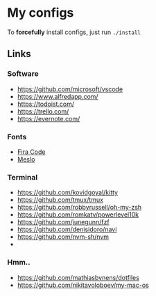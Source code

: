 # My configs

To **forcefully** install configs, just run `./install`

## Links

### Software
- https://github.com/microsoft/vscode
- https://www.alfredapp.com/
- https://todoist.com/
- https://trello.com/
- https://evernote.com/

### Fonts
- [Fira Code](https://github.com/tonsky/FiraCode)
- [Meslo](https://github.com/romkatv/dotfiles-public/tree/master/.local/share/fonts/NerdFonts)

### Terminal
- https://github.com/kovidgoyal/kitty
- https://github.com/tmux/tmux
- https://github.com/robbyrussell/oh-my-zsh
- https://github.com/romkatv/powerlevel10k
- https://github.com/junegunn/fzf
- https://github.com/denisidoro/navi
- https://github.com/nvm-sh/nvm
- 

### Hmm..

- https://github.com/mathiasbynens/dotfiles
- https://github.com/nikitavoloboev/my-mac-os